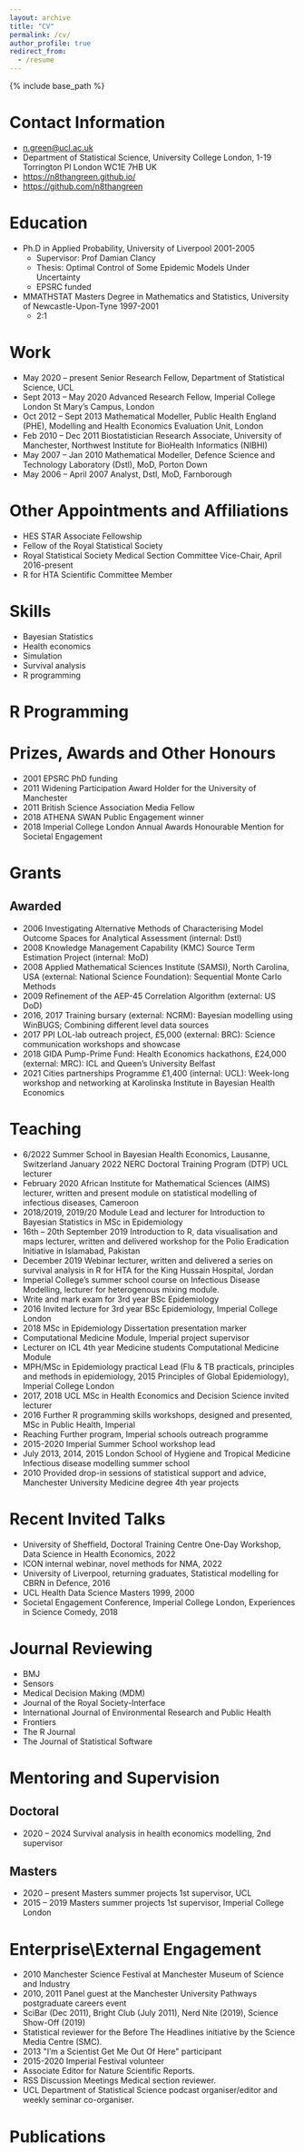```yaml
---
layout: archive
title: "CV"
permalink: /cv/
author_profile: true
redirect_from:
  - /resume
---
```


{% include base_path %}

Contact Information
===================
* <n.green@ucl.ac.uk>
 * Department of Statistical Science, University College London, 1-19 Torrington Pl London WC1E 7HB UK
* https://n8thangreen.github.io/
* https://github.com/n8thangreen

Education
==========
* Ph.D in Applied Probability, University of Liverpool 2001-2005
  + Supervisor: Prof Damian Clancy
  + Thesis: Optimal Control of Some Epidemic Models Under Uncertainty
  + EPSRC funded
* MMATHSTAT Masters Degree in Mathematics and Statistics, University of Newcastle-Upon-Tyne 1997-2001
  + 2:1

Work
======
* May 2020 – present Senior Research Fellow, Department of Statistical Science, UCL
* Sept 2013 – May 2020 Advanced Research Fellow, Imperial College London St Mary’s Campus, London
* Oct 2012 – Sept 2013 Mathematical Modeller, Public Health England (PHE), Modelling and Health Economics Evaluation Unit, London
* Feb 2010 – Dec 2011 Biostatistician Research Associate, University of Manchester, Northwest Institute for BioHealth Informatics (NIBHI)
* May 2007 – Jan 2010 Mathematical Modeller, Defence Science and Technology Laboratory (Dstl), MoD, Porton Down
* May 2006 – April 2007 Analyst, Dstl, MoD, Farnborough


Other Appointments and Affiliations
=============

* HES STAR Associate Fellowship
* Fellow of the Royal Statistical Society
* Royal Statistical Society Medical Section Committee Vice-Chair, April 2016-present
* R for HTA Scientific Committee Member

Skills
======
* Bayesian Statistics
* Health economics
* Simulation
* Survival analysis
* R programming


R Programming
==============

Prizes, Awards and Other Honours
==================
* 2001 EPSRC PhD funding
* 2011 Widening Participation Award Holder for the University of Manchester
* 2011 British Science Association Media Fellow
* 2018 ATHENA SWAN Public Engagement winner
* 2018 Imperial College London Annual Awards Honourable Mention for Societal Engagement

Grants
=======
Awarded
--------
* 2006 Investigating Alternative Methods of Characterising Model Outcome Spaces for Analytical Assessment (internal: Dstl)
* 2008 Knowledge Management Capability (KMC) Source Term Estimation Project (internal: MoD)
* 2008 Applied Mathematical Sciences Institute (SAMSI), North Carolina, USA (external: National Science Foundation): Sequential Monte Carlo Methods
* 2009 Refinement of the AEP-45 Correlation Algorithm (external: US DoD)
* 2016, 2017 Training bursary (external: NCRM): Bayesian modelling using WinBUGS; Combining different level data sources
* 2017 PPI LOL-lab outreach project, £5,000 (external: BRC): Science communication workshops and showcase
* 2018 GIDA Pump-Prime Fund: Health Economics hackathons, £24,000 (external: MRC): ICL and Queen’s University Belfast
* 2021 Cities partnerships Programme £1,400 (internal: UCL): Week-long workshop and networking at Karolinska Institute in Bayesian Health Economics

Teaching
=========
* 6/2022 Summer School in Bayesian Health Economics, Lausanne, Switzerland
January 2022 NERC Doctoral Training Program (DTP) UCL lecturer 
* February 2020 African Institute for Mathematical Sciences (AIMS) lecturer, written and present module on statistical modelling of infectious diseases, Cameroon
* 2018/2019, 2019/20 Module Lead and lecturer for Introduction to Bayesian Statistics in MSc in Epidemiology 
* 16th – 20th September 2019 Introduction to R, data visualisation and maps lecturer, written and delivered workshop for the Polio Eradication Initiative in Islamabad, Pakistan
* December 2019 Webinar lecturer, written and delivered a series on survival analysis in R for HTA for the King Hussain Hospital, Jordan
* Imperial College’s summer school course on Infectious Disease Modelling, lecturer for heterogenous mixing module.
* Write and mark exam for 3rd year BSc Epidemiology
* 2016 Invited lecture for 3rd year BSc Epidemiology, Imperial College London
* 2018 MSc in Epidemiology Dissertation presentation marker
* Computational Medicine Module, Imperial project supervisor
* Lecturer on ICL 4th year Medicine students Computational Medicine Module
* MPH/MSc in Epidemiology practical Lead (Flu & TB practicals, principles and methods in epidemiology, 2015 Principles of Global Epidemiology), Imperial College London 
* 2017, 2018  UCL MSc in Health Economics and Decision Science invited lecturer 
* 2016 Further R programming skills workshops, designed and presented, MSc in Public Health, Imperial 
* Reaching Further program, Imperial schools outreach programme
* 2015-2020 Imperial Summer School workshop lead
* July 2013, 2014, 2015 London School of Hygiene and Tropical Medicine Infectious disease modelling summer school
* 2010 Provided drop-in sessions of statistical support and advice, Manchester University Medicine degree 4th year projects


Recent Invited Talks
=====================
* University of Sheffield, Doctoral Training Centre One-Day Workshop, Data Science in Health Economics, 2022
* ICON internal webinar, novel methods for NMA, 2022
* University of Liverpool, returning graduates, Statistical modelling for CBRN in Defence, 2016
* UCL Health Data Science Masters 1999, 2000
* Societal Engagement Conference, Imperial College London, Experiences in Science Comedy, 2018

Journal Reviewing
==================
* BMJ
* Sensors
* Medical Decision Making (MDM)
* Journal of the Royal Society-Interface
* International Journal of Environmental Research and Public Health
* Frontiers
* The R Journal
* The Journal of Statistical Software

Mentoring and Supervision
==========================
Doctoral
---------
* 2020 – 2024 Survival analysis in health economics modelling, 2nd supervisor 

Masters
--------
* 2020 – present Masters summer projects 1st supervisor, UCL
* 2015 – 2019 Masters summer projects 1st supervisor, Imperial College London

Enterprise\External Engagement
=======================================
* 2010 Manchester Science Festival at Manchester Museum of Science and Industry
* 2010, 2011 Panel guest at the Manchester University Pathways postgraduate careers event
* SciBar (Dec 2011), Bright Club (July 2011), Nerd Nite (2019), Science Show-Off (2019)
* Statistical reviewer for the Before The Headlines initiative by the Science Media Centre (SMC).
* 2013 "I’m a Scientist Get Me Out Of Here" participant
* 2015-2020 Imperial Festival volunteer
* Associate Editor for Nature Scientific Reports.
* RSS Discussion Meetings Medical section reviewer.
* UCL Department of Statistical Science podcast organiser/editor and weekly seminar co-organiser.

Publications
=============
